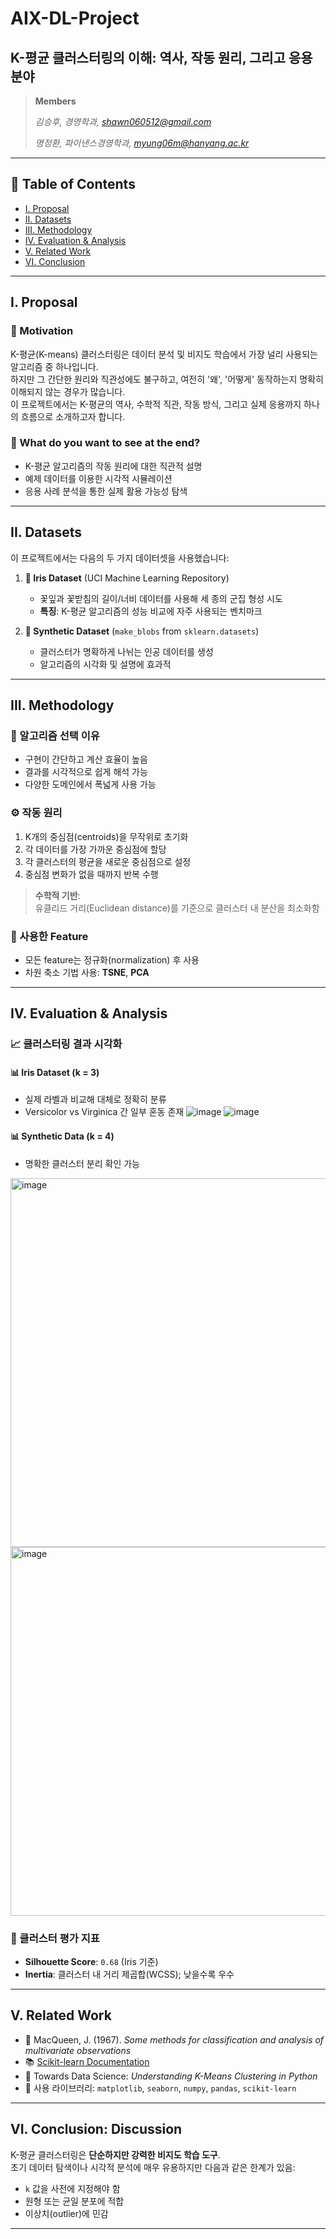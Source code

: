 # AIX-DL-Project
## K-평균 클러스터링의 이해: 역사, 작동 원리, 그리고 응용 분야

> **Members**
> 
> *김승후, 경영학과, shawn060512@gmail.com*
> 
> *명정환, 파이낸스경영학과, myung06m@hanyang.ac.kr*

---

## 📑 Table of Contents
- [I. Proposal](#i-proposal)
- [II. Datasets](#ii-datasets)
- [III. Methodology](#iii-methodology)
- [IV. Evaluation & Analysis](#iv-evaluation--analysis)
- [V. Related Work](#v-related-work)
- [VI. Conclusion](#vi-conclusion-discussion)

---

## I. Proposal

### 🎯 Motivation
K-평균(K-means) 클러스터링은 데이터 분석 및 비지도 학습에서 가장 널리 사용되는 알고리즘 중 하나입니다.  
하지만 그 간단한 원리와 직관성에도 불구하고, 여전히 '왜', '어떻게' 동작하는지 명확히 이해되지 않는 경우가 많습니다.  
이 프로젝트에서는 K-평균의 역사, 수학적 직관, 작동 방식, 그리고 실제 응용까지 하나의 흐름으로 소개하고자 합니다.

### 📌 What do you want to see at the end?
- K-평균 알고리즘의 작동 원리에 대한 직관적 설명
- 예제 데이터를 이용한 시각적 시뮬레이션
- 응용 사례 분석을 통한 실제 활용 가능성 탐색

---

## II. Datasets

이 프로젝트에서는 다음의 두 가지 데이터셋을 사용했습니다:

1. **🌸 Iris Dataset** (UCI Machine Learning Repository)  
   - 꽃잎과 꽃받침의 길이/너비 데이터를 사용해 세 종의 군집 형성 시도  
   - **특징**: K-평균 알고리즘의 성능 비교에 자주 사용되는 벤치마크

2. **🧪 Synthetic Dataset** (`make_blobs` from `sklearn.datasets`)  
   - 클러스터가 명확하게 나뉘는 인공 데이터를 생성  
   - 알고리즘의 시각화 및 설명에 효과적

---

## III. Methodology

### 🔧 알고리즘 선택 이유
- 구현이 간단하고 계산 효율이 높음
- 결과를 시각적으로 쉽게 해석 가능
- 다양한 도메인에서 폭넓게 사용 가능

### ⚙️ 작동 원리
1. K개의 중심점(centroids)을 무작위로 초기화  
2. 각 데이터를 가장 가까운 중심점에 할당  
3. 각 클러스터의 평균을 새로운 중심점으로 설정  
4. 중심점 변화가 없을 때까지 반복 수행

> **수학적 기반**:  
> 유클리드 거리(Euclidean distance)를 기준으로 클러스터 내 분산을 최소화함

### 🧩 사용한 Feature
- 모든 feature는 정규화(normalization) 후 사용
- 차원 축소 기법 사용: **TSNE**, **PCA**

---

## IV. Evaluation & Analysis

### 📈 클러스터링 결과 시각화

#### 📊 Iris Dataset (k = 3)
- 실제 라벨과 비교해 대체로 정확히 분류
- Versicolor vs Virginica 간 일부 혼동 존재
![image](https://github.com/user-attachments/assets/f8bc9ce2-5789-449a-8c66-2832f4a74f28)
![image](https://github.com/user-attachments/assets/f8bc9ce2-5789-449a-8c66-2832f4a74f28)

#### 📊 Synthetic Data (k = 4)
- 명확한 클러스터 분리 확인 가능
<img width="590" alt="image" src="https://github.com/user-attachments/assets/a59ad5ba-e57f-4605-8e1b-9365c052837d" />
<img width="590" alt="image" src="https://github.com/user-attachments/assets/a59ad5ba-e57f-4605-8e1b-9365c052837d" />

### 📏 클러스터 평가 지표
- **Silhouette Score**: `0.68` (Iris 기준)
- **Inertia**: 클러스터 내 거리 제곱합(WCSS); 낮을수록 우수

---

## V. Related Work

- 📄 MacQueen, J. (1967). *Some methods for classification and analysis of multivariate observations*
- 📚 [Scikit-learn Documentation](https://scikit-learn.org)
- 📝 Towards Data Science: *Understanding K-Means Clustering in Python*
- 🔧 사용 라이브러리: `matplotlib`, `seaborn`, `numpy`, `pandas`, `scikit-learn`

---

## VI. Conclusion: Discussion

K-평균 클러스터링은 **단순하지만 강력한 비지도 학습 도구**.  
초기 데이터 탐색이나 시각적 분석에 매우 유용하지만 다음과 같은 한계가 있음:

- `k` 값을 사전에 지정해야 함
- 원형 또는 균일 분포에 적합
- 이상치(outlier)에 민감

---

